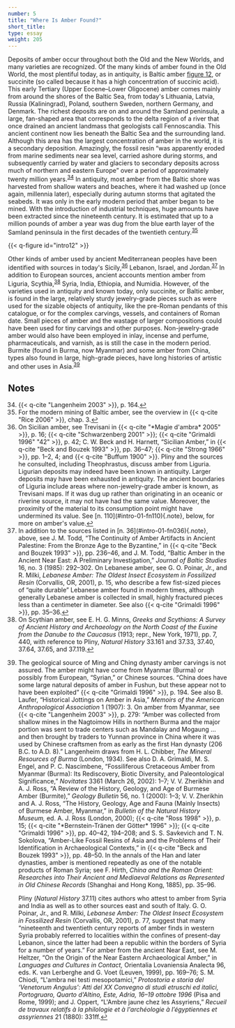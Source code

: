 ```yaml
---
number: 5
title: "Where Is Amber Found?"
short_title:
type: essay
weight: 205
---
```


Deposits of amber occur throughout both the Old and the New Worlds, and many varieties are recognized. Of the many kinds of amber found in the Old World, the most plentiful today, as in antiquity, is Baltic amber [figure 12](#intro12), or succinite (so called because it has a high concentration of succinic acid). This early Tertiary (Upper Eocene–Lower Oligocene) amber comes mainly from around the shores of the Baltic Sea, from today's Lithuania, Latvia, Russia (Kaliningrad), Poland, southern Sweden, northern Germany, and Denmark. The richest deposits are on and around the Samland peninsula, a large, fan-shaped area that corresponds to the delta region of a river that once drained an ancient landmass that geologists call Fennoscandia. This ancient continent now lies beneath the Baltic Sea and the surrounding land. Although this area has the largest concentration of amber in the world, it is a secondary deposition. Amazingly, the fossil resin “was apparently eroded from marine sediments near sea level, carried ashore during storms, and subsequently carried by water and glaciers to secondary deposits across much of northern and eastern Europe” over a period of approximately twenty million years.<sup class="footnote-ref" id="fnref:34"><a href="#fn:34" rel="footnote">34</a></sup> In antiquity, most amber from the Baltic shore was harvested from shallow waters and beaches, where it had washed up (once again, millennia later), especially during autumn storms that agitated the seabeds. It was only in the early modern period that amber began to be mined. With the introduction of industrial techniques, huge amounts have been extracted since the nineteenth century. It is estimated that up to a million pounds of amber a year was dug from the blue earth layer of the Samland peninsula in the first decades of the twentieth century.<sup class="footnote-ref" id="fnref:35"><a href="#fn:35" rel="footnote">35</a></sup>

{{< q-figure id="intro12" >}}

Other kinds of amber used by ancient Mediterranean peoples have been identified with sources in today's Sicily,<sup class="footnote-ref" id="fnref:36"><a href="#fn:36" rel="footnote">36</a></sup> Lebanon, Israel, and Jordan.<sup class="footnote-ref" id="fnref:37"><a href="#fn:37" rel="footnote">37</a></sup> In addition to European sources, ancient accounts mention amber from Liguria, Scythia,<sup class="footnote-ref" id="fnref:38"><a href="#fn:38" rel="footnote">38</a></sup> Syria, India, Ethiopia, and Numidia. However, of the varieties used in antiquity and known today, only succinite, or Baltic amber, is found in the large, relatively sturdy jewelry-grade pieces such as were used for the sizable objects of antiquity, like the pre-Roman pendants of this catalogue, or for the complex carvings, vessels, and containers of Roman date. Small pieces of amber and the wastage of larger compositions could have been used for tiny carvings and other purposes. Non-jewelry-grade amber would also have been employed in inlay, incense and perfume, pharmaceuticals, and varnish, as is still the case in the modern period. Burmite (found in Burma, now Myanmar) and some amber from China, types also found in large, high-grade pieces, have long histories of artistic and other uses in Asia.<sup class="footnote-ref" id="fnref:39"><a href="#fn:39" rel="footnote">39</a></sup>

## Notes

<ol start="34">
<li id="fn:34">{{< q-cite "Langenheim 2003" >}}, p. 164.<a class="footnote-return" href="#fnref:34">↩</a></li>

<li id="fn:35">For the modern mining of Baltic amber, see the overview in {{< q-cite "Rice 2006" >}}, chap. 3.<a class="footnote-return" href="#fnref:35">↩</a></li>

<li id="fn:36">On Sicilian amber, see Trevisani in {{< q-cite "*Magie d'ambra* 2005" >}}, p. 16; {{< q-cite "Schwarzenberg 2001" >}}; {{< q-cite "Grimaldi 1996" "42" >}}, p. 42; C. W. Beck and H. Harnett, “Sicilian Amber,” in {{< q-cite "Beck and Bouzek 1993" >}}, pp. 36–47; {{< q-cite "Strong 1966" >}}, pp. 1–2, 4; and {{< q-cite "Buffum 1900" >}}. Pliny and the sources he consulted, including Theophrastus, discuss amber from Liguria. Ligurian deposits may indeed have been known in antiquity. Larger deposits may have been exhausted in antiquity. The ancient boundaries of Liguria include areas where non-jewelry-grade amber is known, as Trevisani maps. If it was dug up rather than originating in an oceanic or riverine source, it may not have had the same value. Moreover, the proximity of the material to its consumption point might have undermined its value. See [n. 110](#intro-01-fn110){.note}, below, for more on amber's value.<a class="footnote-return" href="#fnref:36">↩</a></li>

<li id="fn:37">In addition to the sources listed in [n. 36](#intro-01-fn036){.note}, above, see J. M. Todd, “The Continuity of Amber Artifacts in Ancient Palestine: From the Bronze Age to the Byzantine,” in {{< q-cite "Beck and Bouzek 1993" >}}, pp. 236–46, and J. M. Todd, “Baltic Amber in the Ancient Near East: A Preliminary Investigation,” <i>Journal of Baltic Studies</i> 16, no. 3 (1985): 292–302. On Lebanese amber, see G. O. Poinar, Jr., and R. Milki, <i>Lebanese Amber: The Oldest Insect Ecosystem in Fossilized Resin</i> (Corvallis, OR, 2001), p. 15, who describe a few fist-sized pieces of “quite durable” Lebanese amber found in modern times, although generally Lebanese amber is collected in small, highly fractured pieces less than a centimeter in diameter. See also {{< q-cite "Grimaldi 1996" >}}, pp. 35–36.<a class="footnote-return" href="#fnref:37">↩</a></li>

<li id="fn:38">On Scythian amber, see E. H. G. Minns, <i>Greeks and Scythians: A Survey of Ancient History and Archaeology on the North Coast of the Euxine from the Danube to the Caucasus</i> (1913; repr., New York, 1971), pp. 7, 440, with reference to Pliny, <i>Natural History</i> 33.161 and 37.33, 37.40, 37.64, 37.65, and 37.119.<a class="footnote-return" href="#fnref:38">↩</a></li>

<li id="fn:39"><p>The geological source of Ming and Ching dynasty amber carvings is not assured. The amber might have come from Myanmar (Burma) or possibly from European, “Syrian,” or Chinese sources. “China does have some large natural deposits of amber in Fushun, but these appear not to have been exploited” {{< q-cite "Grimaldi 1996" >}}, p. 194. See also B. Laufer, “Historical Jottings on Amber in Asia,” <i>Memoirs of the American Anthropological Association</i> 1 (1907): 3. On amber from Myanmar, see {{< q-cite "Langenheim 2003" >}}, p. 279: “Amber was collected from shallow mines in the Nagtoimow Hills in northern Burma and the major portion was sent to trade centers such as Mandalay and Mogaung … and then brought by traders to Yunnan province in China where it was used by Chinese craftsmen from as early as the first Han dynasty (206 B.C. to A.D. 8).” Langenheim draws from H. L. Chibber, <i>The Mineral Resources of Burma</i> (London, 1934). See also D. A. Grimaldi, M. S. Engel, and P. C. Nascimbene, “Fossiliferous Cretaceous Amber from Myanmar (Burma): Its Rediscovery, Biotic Diversity, and Paleontological Significance,” <i>Novitates</i> 3361 (March 26, 2002): 1–7; V. V. Zherikhin and A. J. Ross, “A Review of the History, Geology, and Age of Burmese Amber (Burmite),” <i>Geology Bulletin</i> 56, no. 1 (2000): 1–3; V. V. Zherikhin and A. J. Ross, “The History, Geology, Age and Fauna (Mainly Insects) of Burmese Amber, Myanmar,” in <i>Bulletin of the Natural History Museum,</i> ed. A. J. Ross (London, 2000); {{< q-cite "Ross 1998" >}}, p. 15; {{< q-cite "*Bernstein-Tränen der Götter* 1996" >}}; {{< q-cite "Grimaldi 1996" >}}, pp. 40–42, 194–208; and S. S. Savkevich and T. N. Sokolova, “Amber-Like Fossil Resins of Asia and the Problems of Their Identification in Archaeological Contexts,” in {{< q-cite "Beck and Bouzek 1993" >}}, pp. 48–50. In the annals of the Han and later dynasties, amber is mentioned repeatedly as one of the notable products of Roman Syria; see F. Hirth, <i>China and the Roman Orient: Researches into Their Ancient and Mediaeval Relations as Represented in Old Chinese Records</i> (Shanghai and Hong Kong, 1885), pp. 35–96.</p>

<p>Pliny (<i>Natural History</i> 37.11) cites authors who attest to amber from Syria and India as well as to other sources east and south of Italy. G. O. Poinar, Jr., and R. Milki, <i>Lebanese Amber: The Oldest Insect Ecosystem in Fossilized Resin</i> (Corvallis, OR, 2001), p. 77, suggest that many “nineteenth and twentieth century reports of amber finds in western Syria probably referred to localities within the confines of present-day Lebanon, since the latter had been a republic within the borders of Syria for a number of years.” For amber from the ancient Near East, see M. Heltzer, “On the Origin of the Near Eastern Archaeological Amber,” in <i>Languages and Cultures in Contact,</i> Orientalia Lovaniensia Analecta 96, eds. K. van Lerberghe and G. Voet (Leuven, 1999), pp. 169–76; S. M. Chiodi, “L'ambra nei testi mesopotamici,” <i>Protostoria e storia del ‘Venetorum Angulus': Atti del XX Convegno di studi etruschi ed italici, Portogruaro, Quarto d'Altino, Este, Adria, 16–19 ottobre 1996</i> (Pisa and Rome, 1999); and J. Oppert, “L'Ambre jaune chez les Assyriens,” <i>Recueil de travaux relatifs à la philologie et à l'archéologie à l’égyptiennes et assyriennes</i> 21 (1880): 331ff.<a class="footnote-return" href="#fnref:39">↩</a></p></li>
</ol>

